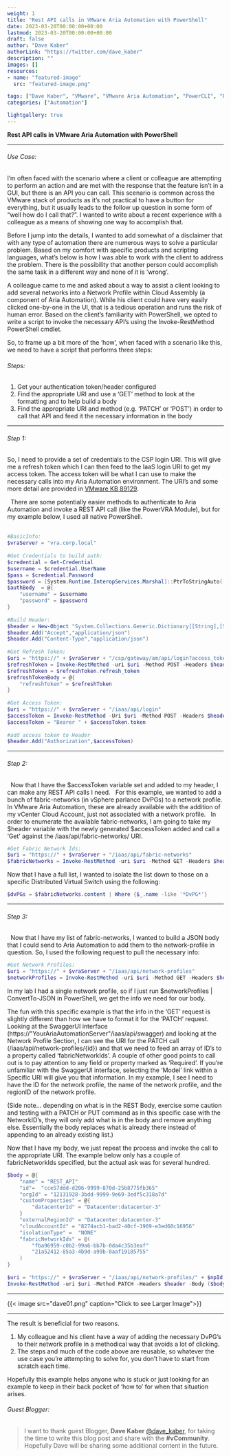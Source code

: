 ```yaml
---
weight: 1
title: "Rest API calls in VMware Aria Automation with PowerShell"
date: 2023-03-20T00:00:00+00:00
lastmod: 2023-03-20T00:00:00+00:00
draft: false
author: "Dave Kaber"
authorLink: "https://twitter.com/dave_kaber"
description: ""
images: []
resources:
- name: "featured-image"
  src: "featured-image.png"

tags: ["Dave Kaber", "VMware", "VMware Aria Automation", "PowerCLI", "PowerShell", "Rest-API"]
categories: ["Automation"]

lightgallery: true
---
```


**Rest API calls in VMware Aria Automation with PowerShell**

---

<!--more-->

###### Use Case:  

I’m often faced with the scenario where a client or colleague are attempting to perform an action and are met with the response that the feature isn’t in a GUI, but there is an API you can call. This scenario is common across the VMware stack of products as it’s not practical to have a button for everything, but it usually leads to the follow up question in some form of “well how do I call that?”. I wanted to write about a recent experience with a colleague as a means of showing one way to accomplish that.  

Before I jump into the details, I wanted to add somewhat of a disclaimer that with any type of automation there are numerous ways to solve a particular problem. Based on my comfort with specific products and scripting languages, what’s below is how I was able to work with the client to address the problem. There is the possibility that another person could accomplish the same task in a different way and none of it is ‘wrong’.  

A colleague came to me and asked about a way to assist a client looking to add several networks into a Network Profile within Cloud Assembly (a component of Aria Automation). While his client could have very easily clicked one-by-one in the UI, that is a tedious operation and runs the risk of human error. Based on the client’s familiarity with PowerShell, we opted to write a script to invoke the necessary API’s using the Invoke-RestMethod PowerShell cmdlet.  

So, to frame up a bit more of the ‘how’, when faced with a scenario like this, we need to have a script that performs three steps:  

###### Steps:  

1. Get your authentication token/header configured  
2. Find the appropriate URI and use a ‘GET’ method to look at the formatting and to help build a body  
3. Find the appropriate URI and method (e.g. ‘PATCH’ or ‘POST’) in order to call that API and feed it the necessary information in the body  

---

###### Step 1:  

So, I need to provide a set of credentials to the CSP login URI. This will give me a refresh token which I can then feed to the IaaS login URI to get my access token. The access token will be what I can use to make the necessary calls into my Aria Automation environment. The URI’s and some more detail are provided in [VMware KB 89129](https://kb.vmware.com/s/article/89129).


 
There are some potentially easier methods to authenticate to Aria Automation and invoke a REST API call (like the PowerVRA Module), but for my example below, I used all native PowerShell.  
 
```PowerShell
#BasicInfo:
$vraServer = "vra.corp.local"
 
#Get Credentials to build auth:
$credential = Get-Credential
$username = $credential.UserName
$pass = $credential.Password
$password = [System.Runtime.InteropServices.Marshal]::PtrToStringAuto([System.Runtime.InteropServices.Marshal]::SecureStringToBSTR($pass))
$authBody  = @{
    "username" = $username
    "password" = $password
}
 
#Build Header:
$header = New-Object "System.Collections.Generic.Dictionary[[String],[String]]"
$header.Add("Accept","application/json")
$header.Add("Content-Type","application/json")
 
#Get Refresh Token:
$uri = "https://" + $vraServer + "/csp/gateway/am/api/login?access_token"
$refreshToken = Invoke-RestMethod -uri $uri -Method POST -Headers $header -Body ($authBody | ConvertTo-Json) -SkipCertificateCheck
$refreshToken = $refreshToken.refresh_token
$refreshTokenBody = @{
    "refreshToken" = $refreshToken
}
 
#Get Access Token:
$uri = "https://" + $vraServer + "/iaas/api/login"
$accessToken = Invoke-RestMethod -Uri $uri -Method POST -Headers $header -body ($refreshTokenBody | ConvertTo-JSON) -SkipCertificateCheck
$accessToken = "Bearer " + $accessToken.token
 
#add access token to Header
$header.Add("Authorization",$accessToken)
```

---

###### Step 2:  
 
Now that I have the $accessToken variable set and added to my header, I can make any REST API calls I need.
 
For this example, we wanted to add a bunch of fabric-networks (in vSphere parlance DvPGs) to a network profile. In VMware Aria Automation, these are already available with the addition of my vCenter Cloud Account, just not associated with a network profile.
 
In order to enumerate the available fabric-networks, I am going to take my $header variable with the newly generated $accessToken added and call a ‘Get’ against the /iaas/api/fabric-networks/ URI.  

```PowerShell
#Get Fabric Network Ids:
$uri = "https://" + $vraServer + "/iaas/api/fabric-networks"
$fabricNetworks = Invoke-RestMethod -uri $uri -Method GET -Headers $header -
```  

Now that I have a full list, I wanted to isolate the list down to those on a specific Distributed Virtual Switch using the following:  

```PowerShell
$dvPGs = $fabricNetworks.content | Where {$_.name -like '*DvPG*'}
```

---

###### Step 3:  
 
Now that I have my list of fabric-networks, I wanted to build a JSON body that I could send to Aria Automation to add them to the network-profile in question. So, I used the following request to pull the necessary info:  

```PowerShell
#Get Network Profiles:
$uri = "https://" + $vraServer + "/iaas/api/network-profiles"
$networkProfiles = Invoke-RestMethod -uri $uri -Method GET -Headers $header -SkipCertificateCheck
```

In my lab I had a single network profile, so if I just run $networkProfiles | ConvertTo-JSON in PowerShell, we get the info we need for our body.  

The fun with this specific example is that the info in the ‘GET’ request is slightly different than how we have to format it for the ‘PATCH’ request. Looking at the SwaggerUI interface (https://"YourAriaAutomationServer"/iaas/api/swagger) and looking at the Network Profile Section, I can see the URI for the PATCH call (/iaas/api/network-profiles/{id}) and that we need to feed an array of ID’s to a property called ‘fabricNetworkIds’. A couple of other good points to call out is to pay attention to any field or property marked as ‘Required’. If you’re unfamiliar with the SwaggerUI interface, selecting the ‘Model’ link within a Specific URI will give you that information. In my example, I see I need to have the ID for the network profile, the name of the network profile, and the regionID of the network profile.  

(Side note… depending on what is in the REST Body, exercise some caution and testing with a PATCH or PUT command as in this specific case with the NetworkID’s, they will only add what is in the body and remove anything else. Essentially the body replaces what is already there instead of appending to an already existing list.)  

Now that I have my body, we just repeat the process and invoke the call to the appropriate URI. The example below only has a couple of fabricNetworkIds specified, but the actual ask was for several hundred.  

```PowerShell
$body = @{
    "name" = "REST_API"
    "id"=  "cce57ddd-d206-9999-870d-25b8775fb365"
    "orgId" = "12131928-3bdd-9999-9e69-3edf5c318a7d"
    "customProperties" = @{
        "datacenterId" = "Datacenter:datacenter-3"
    }
    "externalRegionId" = "Datacenter:datacenter-3"
    "cloudAccountId" = "8274acb1-bad2-40cf-1969-e3ed60c16956"
    "isolationType" =  "NONE"
    "fabricNetworkIds" = @(
        "fba96959-c0b2-99a6-bb7b-0da4c35b3eaf"
        "21a52412-85a3-4b9d-a99b-0aaf19185755"
    )
}
 
$uri = "https://" + $vraServer + "/iaas/api/network-profiles/" + $npId
Invoke-RestMethod -uri $uri -Method PATCH -Headers $header -Body ($body | ConvertTo-JSON -Depth 5) -SkipCertificateCheck
```

---

{{< image src="dave01.png" caption="Click to see Larger Image">}}  

---

The result is beneficial for two reasons. 
1. My colleague and his client have a way of adding the necessary DvPG’s to their network profile in a methodical way that avoids a lot of clicking.  
2. The steps and much of the code above are reusable, so whatever the use case you’re attempting to solve for, you don’t have to start from scratch each time.  

Hopefully this example helps anyone who is stuck or just looking for an example to keep in their back pocket of ‘how to’ for when that situation arises.  

###### Guest Blogger:

>I want to thank guest Blogger, **Dave Kaber** [@dave_kaber](https://twitter.com/dave_kaber), for taking the time to write this blog post and share with the **#vCommunity**. Hopefully Dave will be sharing some additional content in the future.
